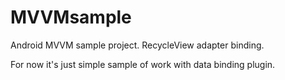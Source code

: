 # MVVMsample
Android MVVM sample project. RecycleView adapter binding.

For now it's just simple sample of work with data binding plugin.
